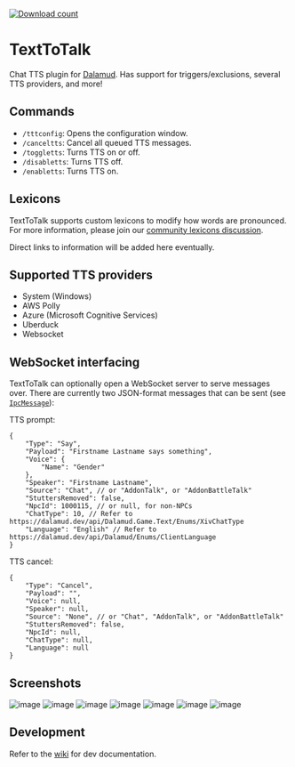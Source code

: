 [![Download count](https://img.shields.io/endpoint?url=https://qzysathwfhebdai6xgauhz4q7m0mzmrf.lambda-url.us-east-1.on.aws/TextToTalk)](https://github.com/karashiiro/TextToTalk)

# TextToTalk
Chat TTS plugin for [Dalamud](https://github.com/goatcorp/Dalamud). Has support for triggers/exclusions, several TTS providers, and more!

## Commands
* `/tttconfig`: Opens the configuration window.
* `/canceltts`: Cancel all queued TTS messages.
* `/toggletts`: Turns TTS on or off.
* `/disabletts`: Turns TTS off.
* `/enabletts`: Turns TTS on.

## Lexicons
TextToTalk supports custom lexicons to modify how words are pronounced. For more information, please join our [community lexicons discussion](https://github.com/karashiiro/TextToTalk/discussions/62).

Direct links to information will be added here eventually.

## Supported TTS providers
* System (Windows)
* AWS Polly
* Azure (Microsoft Cognitive Services)
* Uberduck
* Websocket

## WebSocket interfacing
TextToTalk can optionally open a WebSocket server to serve messages over.
There are currently two JSON-format messages that can be sent (see
[`IpcMessage`](https://github.com/karashiiro/TextToTalk/blob/main/src/TextToTalk/Backends/Websocket/IpcMessage.cs)):

TTS prompt:
```json5
{
    "Type": "Say",
    "Payload": "Firstname Lastname says something",
    "Voice": {
        "Name": "Gender"
    },
    "Speaker": "Firstname Lastname",
    "Source": "Chat", // or "AddonTalk", or "AddonBattleTalk"
    "StuttersRemoved": false,
    "NpcId": 1000115, // or null, for non-NPCs
    "ChatType": 10, // Refer to https://dalamud.dev/api/Dalamud.Game.Text/Enums/XivChatType
    "Language": "English" // Refer to https://dalamud.dev/api/Dalamud/Enums/ClientLanguage
}
```

TTS cancel:
```json5
{
    "Type": "Cancel",
    "Payload": "",
    "Voice": null,
    "Speaker": null,
    "Source": "None", // or "Chat", "AddonTalk", or "AddonBattleTalk"
    "StuttersRemoved": false,
    "NpcId": null,
    "ChatType": null,
    "Language": null
}
```

## Screenshots
![image](https://user-images.githubusercontent.com/49822414/126075774-a97d7a11-98c6-40e4-9937-711a8da96926.png)
![image](https://user-images.githubusercontent.com/49822414/126075784-1af622f3-df16-4e00-8de5-bf11f6acb017.png)
![image](https://user-images.githubusercontent.com/49822414/126075793-8b4587e0-1863-44ca-a13f-27a1fcd336d6.png)
![image](https://user-images.githubusercontent.com/49822414/126075802-c694a821-82da-4d87-bf97-06fba9d1e5e4.png)
![image](https://user-images.githubusercontent.com/49822414/126075852-f2aee169-c83c-4916-aca2-e715951eab36.png)
![image](https://user-images.githubusercontent.com/49822414/126075869-480cacb2-8537-41da-aaba-553da5ec9abb.png)
![image](https://user-images.githubusercontent.com/49822414/126075873-aa329726-92eb-4ea1-9127-39810016596b.png)

## Development
Refer to the [wiki](https://github.com/karashiiro/TextToTalk/wiki/Development) for dev documentation.
